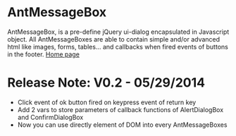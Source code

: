 AntMessageBox
=============

AntMessageBox, is a pre-define jQuery ui-dialog encapsulated in Javascript object. All AntMessageBoxes are able to contain simple and/or advanced html like images, forms, tables... and callbacks when fired events of buttons in the footer.
<a href="http://antproduction.free.fr/AntMessageBox" target="_blank">Home page</a>

Release Note: V0.2 - 05/29/2014
=============
- Click event of ok button fired on keypress event of return key
- Add 2 vars to store parameters of callback functions of AlertDialogBox and ConfirmDialogBox
- Now you can use directly element of DOM into every AntMessageBoxes

